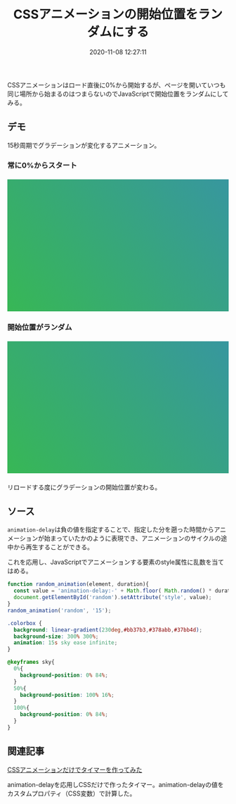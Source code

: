﻿---
title: CSSアニメーションの開始位置をランダムにする
date: 2020-11-08 12:27:11
post_id: n2yg4u
categories:
  - Web
  - Web制作
tags:
  - CSS
  - JavaScript
---

CSSアニメーションはロード直後に0%から開始するが、ページを開いていつも同じ場所から始まるのはつまらないのでJavaScriptで開始位置をランダムにしてみる。

<!-- more -->


## デモ

15秒周期でグラデーションが変化するアニメーション。

### 常に0%からスタート

<div class="colorbox">
</div>

### 開始位置がランダム

<div class="colorbox" id="random">
</div>

リロードする度にグラデーションの開始位置が変わる。


## ソース

`animation-delay`は負の値を指定することで、指定した分を遡った時間からアニメーションが始まっていたかのように表現でき、アニメーションのサイクルの途中から再生することができる。

これを応用し、JavaScriptでアニメーションする要素のstyle属性に乱数を当てはめる。


```javascript
function random_animation(element, duration){
  const value = 'animation-delay:-' + Math.floor( Math.random() * duration ) + 's';
  document.getElementById('random').setAttribute('style', value);
}
random_animation('random', '15');
```

```css
.colorbox {
  background: linear-gradient(230deg,#bb37b3,#378abb,#37bb4d);
  background-size: 300% 300%;
  animation: 15s sky ease infinite;
}

@keyframes sky{
  0%{
    background-position: 0% 84%;
  }
  50%{
    background-position: 100% 16%;
  }
  100%{
    background-position: 0% 84%;  
  }  
}
```


<style>
.colorbox {
  margin: 1.5em 0;
  height: 300px;
  background: linear-gradient(230deg,#bb37b3,#378abb,#37bb4d);
  background-size: 300% 300%;
  animation: 15s sky ease infinite;
}

@keyframes sky{
  0%{
    background-position: 0% 84%;
  }
  50%{
    background-position: 100% 16%;
  }
  100%{
    background-position: 0% 84%;  
  }  
}
</style>
<script>
function random_animation(element, duration){
  const value = 'animation-delay:-' + Math.floor( Math.random() * duration ) + 's';
  document.getElementById('random').setAttribute('style', value);
}
random_animation('random', '15');
</script>


## 関連記事

[CSSアニメーションだけでタイマーを作ってみた](/post/bon9ry/)

animation-delayを応用しCSSだけで作ったタイマー。animation-delayの値をカスタムプロパティ（CSS変数）で計算した。
